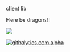 client lib
 
Here be dragons!!

[![](https://drone.io/samiy/dart_rtc_client/status.png)](https://drone.io/samiy/dart_rtc_client/latest)

[![githalytics.com alpha](https://cruel-carlota.pagodabox.com/e2f8d6045c2d3663c561fe923007f1df "githalytics.com")](http://githalytics.com/samiy-xx/dart-rtc.git)
